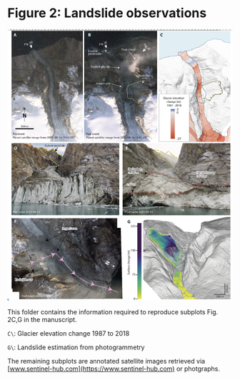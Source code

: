 # Figure 2: Landslide observations

![Fig2](f2.png)

This folder contains the information required to reproduce subplots Fig. 2C,G in the manuscript.

`C\`: Glacier elevation change 1987 to 2018

`G\`: Landslide estimation from photogrammetry

The remaining subplots are annotated satellite images retrieved via [www.sentinel-hub.com](https://www.sentinel-hub.com) or photgraphs.
